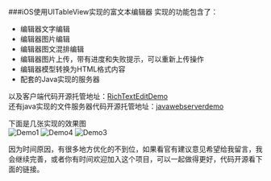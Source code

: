 ###iOS使用UITableView实现的富文本编辑器
实现的功能包含了：
- 编辑器文字编辑
- 编辑器图片编辑
- 编辑器图文混排编辑
- 编辑器图片上传，带有进度和失败提示，可以重新上传操作
- 编辑器模型转换为HTML格式内容
- 配套的Java实现的服务器

以及客户端代码开源托管地址：[RichTextEditDemo](http://git.oschina.net/dhar/iosdemos/tree/master/RichTextEditDemo)  
还有java实现的文件服务器代码开源托管地址：[javawebserverdemo](http://git.oschina.net/dhar/javawebdemo)  

下面是几张实现的效果图  
![Demo1](https://static.oschina.net/uploads/img/201707/24205815_bVa4.png "Demo1")
![Demo4](https://static.oschina.net/uploads/img/201707/27230228_sDyH.png "Demo4")
![Demo3](https://static.oschina.net/uploads/img/201707/24205938_syUr.png "Demo3")

因为时间原因，有很多地方优化的不到位，如果看官有建议意见希望给我留言，我会继续完善，或者你有时间欢迎加入这个项目，可以一起做得更好，代码开源看下面的链接。